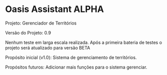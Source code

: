 # Oasis Assistant ALPHA
 Projeto: Gerenciador de Territórios
 
 Versão do Projeto: 0.9
 
 Nenhum teste em larga escala realizada. 
 Após a primeira bateria de testes o projeto será atualizado para versão BETA
 
 Propósito inicial (v1.0): Sistema de gerenciamento de territórios.
 
 Propósitos futuros: Adicionar mais funções para o sistema gerenciar.
